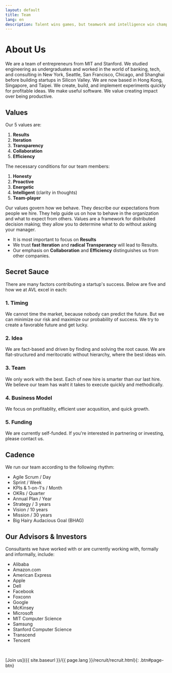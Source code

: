 ```yaml
---
layout: default
title: Team
lang: en
description: Talent wins games, but teamwork and intelligence win championships.
---
```




# About Us

We are a team of entrepreneurs from MIT and Stanford. We studied engineering as undergraduates and worked in the world of banking, tech, and consulting in New York, Seattle, San Francisco, Chicago, and Shanghai before building startups in Silicon Valley. We are now based in Hong Kong, Singapore, and Taipei. We create, build, and implement experiments quickly for profitable ideas. We make useful software. We value creating impact over being productive.

## Values

Our 5 values are:

1. **Results**
1. **Iteration**
1. **Transparency**
1. **Collaboration**
1. **Efficiency**

The necessary conditions for our team members:

1. **Honesty**
1. **Proactive**
1. **Energetic**
1. **Intelligent** (clarity in thoughts)
1. **Team-player**

Our values govern how we behave. They describe our expectations from people we hire. They help guide us on how to behave in the organization and what to expect from others. Values are a framework for distributed decision making; they allow you to determine what to do without asking your manager.

-   It is most important to focus on **Results**
-   We trust **fast Iteration** and **radical Transperancy** will lead to Results.
-   Our emphasis on **Collaboration** and **Efficiency** distinguishes us from other companies.

## Secret Sauce

There are many factors contributing a startup's success. Below are five and how we at AVL excel in each:

### 1. Timing

We cannot time the market, because nobody can predict the future. But we can minimize our risk and maximize our probability of success. We try to create a favorable future and get lucky.

### 2. Idea

We are fact-based and driven by finding and solving the root cause. We are flat-structured and meritocratic without hierarchy, where the best ideas win.

### 3. Team

We only work with the best. Each of new hire is smarter than our last hire. We believe our team has waht it takes to execute quickly and methodically.

### 4. Business Model

We focus on profitablity, efficient user acqusition, and quick growth.

### 5. Funding

We are currently self-funded. If you're interested in partnering or investing, please contact us.

## Cadence

We run our team according to the following rhythm:

-   Agile Scrum / Day
-   Sprint / Week
-   KPIs & 1-on-1's / Month
-   OKRs / Quarter
-   Annual Plan / Year
-   Strategy / 3 years
-   Vision / 10 years
-   Mission / 30 years
-   Big Hairy Audacious Goal (BHAG)
<!-- Our BHAG is to become the most popular X for Y in Z industry. For this to happen, we need to be best are making A much more B. -->

## Our Advisors & Investors

Consultants we have worked with or are currently working with, formally and informally, include:

-   Alibaba
-   Amazon.com
-   American Express
-   Apple
-   Dell
-   Facebook
-   Foxconn
-   Google
-   McKinsey
-   Microsoft
-   MIT Computer Science
-   Samsung
-   Stanford Computer Science
-   Transcend
-   Tencent

<br>

[Join us]({{ site.baseurl }}/{{ page.lang }}/recruit/recruit.html){: .btn#page-btn}